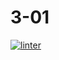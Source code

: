 # 3-01
[![linter](https://github.com/matthew-gagne/3-01/workflows/linter/badge.svg)](https://github.com/marketplace/actions/super-linter)
